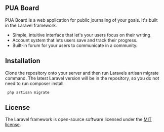 ## PUA Board

PUA Board is a web application for public journaling of your goals.  It's built in the Laravel framework.

- Simple, intuitive interface that let's your users focus on their writing.
- Account system that lets users save and track their progress.
- Built-in forum for your users to communicate in a community.

## Installation

Clone the repository onto your server and then run Laravels artisan migrate command.  The latest Laravel version will be in the repository, so you do not need to run composer install.

```
 php artisan migrate
```

## License

The Laravel framework is open-source software licensed under the [MIT license](https://opensource.org/licenses/MIT).
